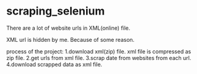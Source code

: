 # scraping_selenium
There are a lot of website urls in XML(online) file.

XML url is hidden by me. Because of some reason.

process of the project: 
  1.download xml(zip) file. xml file is compressed as zip file.
  2.get urls from xml file.
  3.scrap date from websites from each url.
  4.download scrapped data as xml file.

